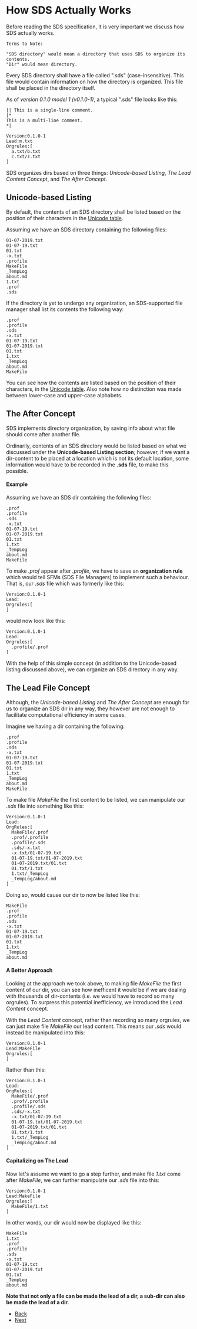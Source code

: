 # How SDS Actually Works

Before reading the SDS specification, it is very important we discuss how SDS actually works.

~~~~
Terms to Note:

"SDS directory" would mean a directory that uses SDS to organize its contents.
"Dir" would mean directory.
~~~~

Every SDS directory shall have a file called ".sds" (case-insensitive). This file would contain
information on how the directory is organized. This file shall be placed in the directory itself.

As of _version 0.1.0 model 1 (v0.1.0-1)_, a typical ".sds" file looks like this:

```
|| This is a single-line comment.
|*
This is a multi-line comment.
*|

Version:0.1.0-1
Lead:m.txt
Orgrules:[
  a.txt/b.txt
  c.txt/z.txt
]
```

SDS organizes dirs based on three things: _Unicode-based Listing_, _The Lead Content Concept_, and
_The After Concept_.

## Unicode-based Listing

By default, the contents of an SDS directory shall be listed based on the position of their
characters in the [Unicode table](https://en.wikipedia.org/wiki/List_of_Unicode_characters).

Assuming we have an SDS directory containing the following files:

```
01-07-2019.txt
01-07-19.txt
01.txt
-x.txt
.profile
MakeFile
_TempLog
about.md
1.txt
.prof
.sds

```

If the directory is yet to undergo any organization, an SDS-supported file manager shall list its
contents the following way:

```
.prof
.profile
.sds
-x.txt
01-07-19.txt
01-07-2019.txt
01.txt
1.txt
_TempLog
about.md
MakeFile
```

You can see how the contents are listed based on the position of their characters, in the [Unicode
table](https://en.wikipedia.org/wiki/List_of_Unicode_characters). Also note how no distinction was
made between lower-case and upper-case alphabets.

## The After Concept

SDS implements directory organization, by saving info about what file should come after another
file.

Ordinarily, contents of an SDS directory would be listed based on what we discussed under the
__Unicode-based Listing section__; however, if we want a dir-content to be placed at a location
which is not its default location, some information would have to be recorded in the __.sds__
file, to make this possible.

#### Example

Assuming we have an SDS dir containing the following files:

~~~~
.prof
.profile
.sds
-x.txt
01-07-19.txt
01-07-2019.txt
01.txt
1.txt
_TempLog
about.md
MakeFile
~~~~

To make _.prof_ appear after _.profile_, we have to save an __organization rule__ which would
tell SFMs (SDS File Managers) to implement such a behaviour. That is, our _.sds_ file which was
formerly like this:

~~~~
Version:0.1.0-1
Lead:
Orgrules:[
]
~~~~

would now look like this:

~~~~
Version:0.1.0-1
Lead:
Orgrules:[
  .profile/.prof
]
~~~~

With the help of this simple concept (in addition to the Unicode-based listing discussed above), we
can organize an SDS directory in any way.

## The Lead File Concept

Although, the _Unicode-based Listing_ and _The After Concept_ are enough for us to organize an SDS
dir in any way, they however are not enough to facilitate computational efficiency in some cases.

Imagine we having a dir containing the following:

~~~~
.prof
.profile
.sds
-x.txt
01-07-19.txt
01-07-2019.txt
01.txt
1.txt
_TempLog
about.md
MakeFile
~~~~

To make file _MakeFile_ the first content to be listed, we can manipulate our _.sds_ file into
something like this:

~~~~
Version:0.1.0-1
Lead:
OrgRules:[
  MakeFile/.prof
  .prof/.profile
  .profile/.sds
  .sds/-x.txt
  -x.txt/01-07-19.txt
  01-07-19.txt/01-07-2019.txt
  01-07-2019.txt/01.txt
  01.txt/1.txt
  1.txt/_TempLog
  _TempLog/about.md
]
~~~~

Doing so, would cause our dir to now be listed like this:

~~~~
MakeFile
.prof
.profile
.sds
-x.txt
01-07-19.txt
01-07-2019.txt
01.txt
1.txt
_TempLog
about.md
~~~~

#### A Better Approach

Looking at the approach we took above, to making file _MakeFile_ the first content of our dir, you
can see how inefficent it would be if we are dealing with thousands of dir-contents (i.e. we would
have to record so many orgrules). To surpress this potential inefficiency, we introduced the _Lead
 Content_ concept.

With the _Lead Content_ concept, rather than recording so many orgrules, we can just make file
_MakeFile_ our lead content. This means our _.sds_ would instead be manipulated into this:

~~~~
Version:0.1.0-1
Lead:MakeFile
Orgrules:[
]
~~~~

Rather than this:

~~~~
Version:0.1.0-1
Lead:
OrgRules:[
  MakeFile/.prof
  .prof/.profile
  .profile/.sds
  .sds/-x.txt
  -x.txt/01-07-19.txt
  01-07-19.txt/01-07-2019.txt
  01-07-2019.txt/01.txt
  01.txt/1.txt
  1.txt/_TempLog
  _TempLog/about.md
]
~~~~

#### Capitalizing on The Lead

Now let's assume we want to go a step further, and make file _1.txt_ come after _MakeFile_, we can
further manipulate our _.sds_ file into this:

~~~~
Version:0.1.0-1
Lead:MakeFile
Orgrules:[
  MakeFile/1.txt
]
~~~~

In other words, our dir would now be displayed like this:

~~~~
MakeFile
1.txt
.prof
.profile
.sds
-x.txt
01-07-19.txt
01-07-2019.txt
01.txt
_TempLog
about.md
~~~~

__Note that not only a file can be made the lead of a dir, a sub-dir can also be made the lead of a
dir.__

* [Back](https://github.com/qamarian-sds/sds/blob/master/SDSForDev.md)
* [Next](https://github.com/qamarian-sds/sds/blob/master/Spec.md)
